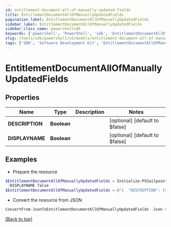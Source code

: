 ```yaml
---
id: entitlement-document-all-of-manually-updated-fields
title: EntitlementDocumentAllOfManuallyUpdatedFields
pagination_label: EntitlementDocumentAllOfManuallyUpdatedFields
sidebar_label: EntitlementDocumentAllOfManuallyUpdatedFields
sidebar_class_name: powershellsdk
keywords: ['powershell', 'PowerShell', 'sdk', 'EntitlementDocumentAllOfManuallyUpdatedFields', 'EntitlementDocumentAllOfManuallyUpdatedFields'] 
slug: /tools/sdk/powershell/v3/models/entitlement-document-all-of-manually-updated-fields
tags: ['SDK', 'Software Development Kit', 'EntitlementDocumentAllOfManuallyUpdatedFields', 'EntitlementDocumentAllOfManuallyUpdatedFields']
---
```



# EntitlementDocumentAllOfManuallyUpdatedFields

## Properties

Name | Type | Description | Notes
------------ | ------------- | ------------- | -------------
**DESCRIPTION** | **Boolean** |  | [optional] [default to $false]
**DISPLAYNAME** | **Boolean** |  | [optional] [default to $false]

## Examples

- Prepare the resource
```powershell
$EntitlementDocumentAllOfManuallyUpdatedFields = Initialize-PSSailpoint.V3EntitlementDocumentAllOfManuallyUpdatedFields  -DESCRIPTION false `
 -DISPLAYNAME false
$EntitlementDocumentAllOfManuallyUpdatedFields = @"{  "DESCRIPTION": false, "DISPLAYNAME": false }"@
```

- Convert the resource from JSON
```powershell
ConvertFrom-JsonToEntitlementDocumentAllOfManuallyUpdatedFields -Json $EntitlementDocumentAllOfManuallyUpdatedFields
```


[[Back to top]](#) 

